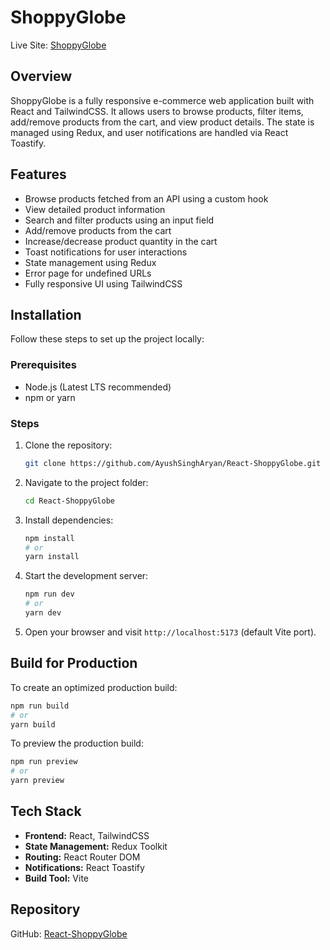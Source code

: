 # ShoppyGlobe

Live Site: [ShoppyGlobe](https://reactshoppyglobe.netlify.app/)

## Overview
ShoppyGlobe is a fully responsive e-commerce web application built with React and TailwindCSS. It allows users to browse products, filter items, add/remove products from the cart, and view product details. The state is managed using Redux, and user notifications are handled via React Toastify.

## Features
- Browse products fetched from an API using a custom hook
- View detailed product information
- Search and filter products using an input field
- Add/remove products from the cart
- Increase/decrease product quantity in the cart
- Toast notifications for user interactions
- State management using Redux
- Error page for undefined URLs
- Fully responsive UI using TailwindCSS

## Installation
Follow these steps to set up the project locally:

### Prerequisites
- Node.js (Latest LTS recommended)
- npm or yarn

### Steps
1. Clone the repository:
   ```sh
   git clone https://github.com/AyushSinghAryan/React-ShoppyGlobe.git
   ```
2. Navigate to the project folder:
   ```sh
   cd React-ShoppyGlobe
   ```
3. Install dependencies:
   ```sh
   npm install
   # or
   yarn install
   ```
4. Start the development server:
   ```sh
   npm run dev
   # or
   yarn dev
   ```
5. Open your browser and visit `http://localhost:5173` (default Vite port).

## Build for Production
To create an optimized production build:
```sh
npm run build
# or
yarn build
```

To preview the production build:
```sh
npm run preview
# or
yarn preview
```

## Tech Stack
- **Frontend:** React, TailwindCSS
- **State Management:** Redux Toolkit
- **Routing:** React Router DOM
- **Notifications:** React Toastify
- **Build Tool:** Vite

## Repository
GitHub: [React-ShoppyGlobe](https://github.com/AyushSinghAryan/React-ShoppyGlobe)

